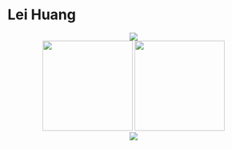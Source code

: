# Lei Huang

<div align="center">
  <img src="https://readme-typing-svg.herokuapp.com/?lines=Building+InsightOS;Building+the+Future&font=Fira%20Code&center=true&width=600&height=50&duration=4000&pause=1000">
</div>

<div align="center">
  <img height="180em" src="https://github-readme-stats.vercel.app/api?username=lhuang61&show_icons=true&hide_border=true&count_private=true&include_all_commits=true&theme=radical&bg_color=0D1117&text_color=FFFFFF&icon_color=FF6B6B&title_color=4ECDC4" />
  <img height="180em" src="https://github-readme-stats.vercel.app/api/top-langs/?username=lhuang61&layout=compact&hide_border=true&theme=radical&bg_color=0D1117&text_color=FFFFFF&title_color=4ECDC4" />
</div>

<div align="center">
  <img src="https://github-readme-streak-stats.herokuapp.com/?user=lhuang61&theme=radical&hide_border=true&background=0D1117&stroke=FF6B6B&ring=4ECDC4&fire=FF6B6B&currStreakLabel=FFFFFF" />
</div>



<!--
# Lei Huang

<div align="center">
  <img src="https://readme-typing-svg.herokuapp.com/?lines=Building+InsightOS;Building+the+Future&font=Fira%20Code&center=true&width=600&height=50&duration=4000&pause=1000">
</div>


<div align="center">
  <img height="180em" src="https://github-readme-stats.vercel.app/api?username=lhuang61&show_icons=true&hide_border=true&count_private=true&include_all_commits=true&theme=radical&bg_color=0D1117&text_color=FFFFFF&icon_color=FF6B6B&title_color=4ECDC4" />
  <img height="180em" src="https://github-readme-stats.vercel.app/api/top-langs/?username=lhuang61&layout=compact&hide_border=true&theme=radical&bg_color=0D1117&text_color=FFFFFF&title_color=4ECDC4" />
</div>

<div align="center">
  <img src="https://github-readme-streak-stats.herokuapp.com/?user=lhuang61&theme=radical&hide_border=true&background=0D1117&stroke=FF6B6B&ring=4ECDC4&fire=FF6B6B&currStreakLabel=FFFFFF" />
</div>

-->


<!--
**lhuang61/lhuang61** is a ✨ _special_ ✨ repository because its `README.md` (this file) appears on your GitHub profile.

Here are some ideas to get you started:

- 🔭 I’m currently working on ...
- 🌱 I’m currently learning ...
- 👯 I’m looking to collaborate on ...
- 🤔 I’m looking for help with ...
- 💬 Ask me about ...
- 📫 How to reach me: ...
- 😄 Pronouns: ...
- ⚡ Fun fact: ...
-->
